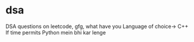 # dsa
DSA questions on leetcode, gfg, what have you
Language of choice-> C++
If time permits Python mein bhi kar lenge
